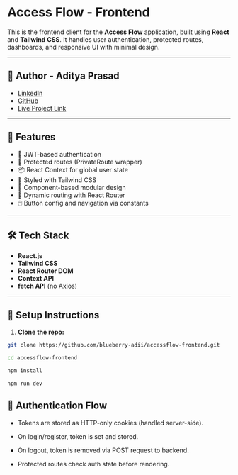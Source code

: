 # Access Flow - Frontend

This is the frontend client for the **Access Flow** application, built using **React** and **Tailwind CSS**. It handles user authentication, protected routes, dashboards, and responsive UI with minimal design.

---

## 🧠 Author - Aditya Prasad

- [LinkedIn](https://www.linkedin.com/in/aditya-prasad-095ab9329/)
- [GitHub](https://github.com/blueberry-adii/)
- [Live Project Link](https://accessflow-app.netlify.app/)

---

## 🚀 Features

- 🔐 JWT-based authentication
- 🎯 Protected routes (PrivateRoute wrapper)
- 📦 React Context for global user state
- 💅 Styled with Tailwind CSS
- 🎨 Component-based modular design
- 🧭 Dynamic routing with React Router
- 🖱️ Button config and navigation via constants

---

## 🛠️ Tech Stack

- **React.js**
- **Tailwind CSS**
- **React Router DOM**
- **Context API**
- **fetch API** (no Axios)

---

## 🧰 Setup Instructions

1. **Clone the repo:**

```bash
git clone https://github.com/blueberry-adii/accessflow-frontend.git

cd accessflow-frontend

npm install

npm run dev
```

## 🔐 Authentication Flow

- Tokens are stored as HTTP-only cookies (handled server-side).

- On login/register, token is set and stored.

- On logout, token is removed via POST request to backend.

- Protected routes check auth state before rendering.
